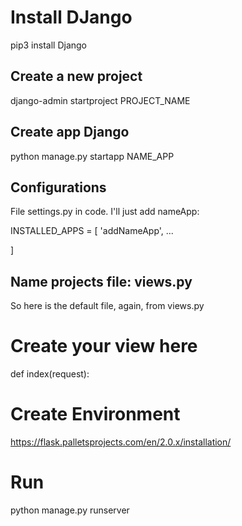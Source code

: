 # Install DJango
pip3 install Django

## Create a new project
django-admin startproject PROJECT_NAME

## Create app Django
python manage.py startapp NAME_APP


## Configurations
File settings.py in code. I'll just add nameApp:

INSTALLED_APPS = [
    'addNameApp',
    ...

]

## Name projects file: views.py
So here is the default file, again, from views.py
# Create your view here
def index(request):

# Create Environment
https://flask.palletsprojects.com/en/2.0.x/installation/

# Run
python manage.py runserver